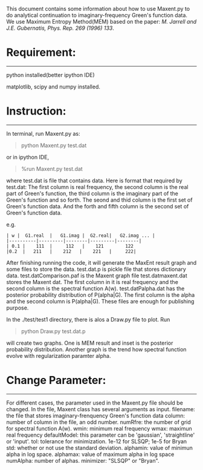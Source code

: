 This document contains some information about how to use Maxent.py to do analytical continuation to imaginary-frequency Green's function data. We use Maximum Entropy Method(MEM) based on the paper: *M. Jarrell and J.E. Gubernatis, Phys. Rep. 269 (1996) 133*. 

# Requirement:
------------
python installed(better ipython IDE)

matplotlib, scipy and numpy installed.

# Instruction:
------------
In terminal, run Maxent.py as:
> python Maxent.py test.dat

or in ipython IDE,
> %run Maxent.py test.dat

where test.dat is file that contains data. Here is format that required by test.dat: The first column is real frequency, the second column is the real part of Green's function, the third column is the imaginary part of the Green's function and so forth. The seond and thid column is the first set of Green's function data. And the forth and fifth column is the second set of Green's function data.

e.g.

	| w |  G1.real  |   G1.imag |  G2.real|   G2.imag ... |
	|----------|---------|--------|---------|--------|
	| 0.1 |    111  |     112   |    121        122
    |0.2  |   211   |    212   |    221   |     222|
	


After finishing running the code, it will generate the MaxEnt result graph and some files to store the data. test.dat.p is pickle file that stores dictionary data. test.datComparison.paf is the Maxent graph file test.datmaxent.dat stores the Maxent dat. The first column in it is real frequency and the second column is the spectral function A(w). test.datPalpha.dat has the posterior probability distribution of P(alpha|G). The first column is the alpha and the second column is P(alpha|G). These files are enough for publishing purpose.

In the ./test/test1 directory, there is alos a Draw.py file to plot. Run
> python Draw.py test.dat.p

will create two graphs. One is MEM result and inset is the posterior probability distribution. Another graph is the trend how spectral function evolve with regularization paramter alpha.

# Change Parameter:
-----------------
For different cases, the parameter used in the Maxent.py file should be changed. In the file, Maxent class has several arguments as input.
filename: the file that stores imaginary-frenquency Green's function data
column: number of column in the file, an odd number.
    numRfre: the number of grid for spectral function A(w).
    wmin: minimum real frequency
    wmax: maximun real frequency
    defaultModel: this parameter can be 'gaussian', 'straightline' or 'input'.
    tol: tolerance for minimization. 1e-12 for SLSQP; 1e-5 for Bryan
    std: whether or not use the standard deviation.
    alphamin: value of minimun alpha in log space.
    alphamax: value of maximum alpha in log space
    numAlpha: number of alphas.
    minimizer: "SLSQP" or "Bryan".

